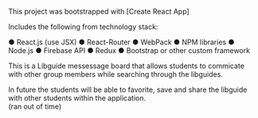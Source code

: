 This project was bootstrapped with [Create React App]

Includes the following from technology stack: 

● React.js (use JSX)
● React-Router
● WebPack
● NPM libraries
● Node.js
● Firebase API
● Redux
● Bootstrap or other custom framework

This is a Libguide messessage board that allows students to commicate with other group members while searching through the libguides.

In future the students will be able to favorite, save and share the libguide with other students within the application.  
(ran out of time)